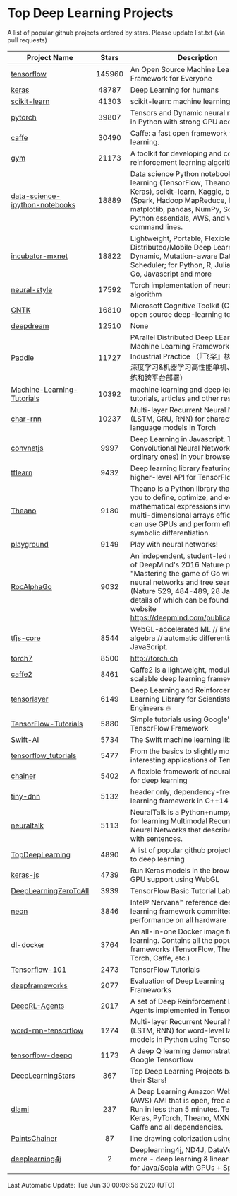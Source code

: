 # Top Deep Learning Projects
A list of popular github projects ordered by stars.
Please update list.txt (via pull requests)

|Project Name| Stars | Description |
| ---------- |:-----:| ----------- |
| [tensorflow](https://github.com/tensorflow/tensorflow) | 145960 | An Open Source Machine Learning Framework for Everyone |
| [keras](https://github.com/keras-team/keras) | 48787 | Deep Learning for humans |
| [scikit-learn](https://github.com/scikit-learn/scikit-learn) | 41303 | scikit-learn: machine learning in Python |
| [pytorch](https://github.com/pytorch/pytorch) | 39807 | Tensors and Dynamic neural networks in Python with strong GPU acceleration |
| [caffe](https://github.com/BVLC/caffe) | 30490 | Caffe: a fast open framework for deep learning. |
| [gym](https://github.com/openai/gym) | 21173 | A toolkit for developing and comparing reinforcement learning algorithms. |
| [data-science-ipython-notebooks](https://github.com/donnemartin/data-science-ipython-notebooks) | 18889 | Data science Python notebooks: Deep learning (TensorFlow, Theano, Caffe, Keras), scikit-learn, Kaggle, big data (Spark, Hadoop MapReduce, HDFS), matplotlib, pandas, NumPy, SciPy, Python essentials, AWS, and various command lines. |
| [incubator-mxnet](https://github.com/apache/incubator-mxnet) | 18822 | Lightweight, Portable, Flexible Distributed/Mobile Deep Learning with Dynamic, Mutation-aware Dataflow Dep Scheduler; for Python, R, Julia, Scala, Go, Javascript and more |
| [neural-style](https://github.com/jcjohnson/neural-style) | 17592 | Torch implementation of neural style algorithm |
| [CNTK](https://github.com/microsoft/CNTK) | 16810 | Microsoft Cognitive Toolkit (CNTK), an open source deep-learning toolkit |
| [deepdream](https://github.com/google/deepdream) | 12510 | None |
| [Paddle](https://github.com/PaddlePaddle/Paddle) | 11727 | PArallel Distributed Deep LEarning: Machine Learning Framework from Industrial Practice （『飞桨』核心框架，深度学习&机器学习高性能单机、分布式训练和跨平台部署） |
| [Machine-Learning-Tutorials](https://github.com/ujjwalkarn/Machine-Learning-Tutorials) | 10392 | machine learning and deep learning tutorials, articles and other resources  |
| [char-rnn](https://github.com/karpathy/char-rnn) | 10237 | Multi-layer Recurrent Neural Networks (LSTM, GRU, RNN) for character-level language models in Torch |
| [convnetjs](https://github.com/karpathy/convnetjs) | 9997 | Deep Learning in Javascript. Train Convolutional Neural Networks (or ordinary ones) in your browser. |
| [tflearn](https://github.com/tflearn/tflearn) | 9432 | Deep learning library featuring a higher-level API for TensorFlow. |
| [Theano](https://github.com/Theano/Theano) | 9180 | Theano is a Python library that allows you to define, optimize, and evaluate mathematical expressions involving multi-dimensional arrays efficiently. It can use GPUs and perform efficient symbolic differentiation. |
| [playground](https://github.com/tensorflow/playground) | 9149 | Play with neural networks! |
| [RocAlphaGo](https://github.com/Rochester-NRT/RocAlphaGo) | 9032 | An independent, student-led replication of DeepMind's 2016 Nature publication, "Mastering the game of Go with deep neural networks and tree search" (Nature 529, 484-489, 28 Jan 2016), details of which can be found on their website https://deepmind.com/publications.html. |
| [tfjs-core](https://github.com/tensorflow/tfjs-core) | 8544 | WebGL-accelerated ML // linear algebra // automatic differentiation for JavaScript. |
| [torch7](https://github.com/torch/torch7) | 8500 | http://torch.ch |
| [caffe2](https://github.com/facebookarchive/caffe2) | 8461 | Caffe2 is a lightweight, modular, and scalable deep learning framework. |
| [tensorlayer](https://github.com/tensorlayer/tensorlayer) | 6149 | Deep Learning and Reinforcement Learning Library for Scientists and Engineers 🔥 |
| [TensorFlow-Tutorials](https://github.com/nlintz/TensorFlow-Tutorials) | 5880 | Simple tutorials using Google's TensorFlow Framework |
| [Swift-AI](https://github.com/Swift-AI/Swift-AI) | 5734 | The Swift machine learning library. |
| [tensorflow_tutorials](https://github.com/pkmital/tensorflow_tutorials) | 5477 | From the basics to slightly more interesting applications of Tensorflow |
| [chainer](https://github.com/chainer/chainer) | 5402 | A flexible framework of neural networks for deep learning |
| [tiny-dnn](https://github.com/tiny-dnn/tiny-dnn) | 5132 | header only, dependency-free deep learning framework in C++14 |
| [neuraltalk](https://github.com/karpathy/neuraltalk) | 5113 | NeuralTalk is a Python+numpy project for learning Multimodal Recurrent Neural Networks that describe images with sentences. |
| [TopDeepLearning](https://github.com/aymericdamien/TopDeepLearning) | 4890 | A list of popular github projects related to deep learning |
| [keras-js](https://github.com/transcranial/keras-js) | 4739 | Run Keras models in the browser, with GPU support using WebGL |
| [DeepLearningZeroToAll](https://github.com/hunkim/DeepLearningZeroToAll) | 3939 | TensorFlow Basic Tutorial Labs |
| [neon](https://github.com/NervanaSystems/neon) | 3846 | Intel® Nervana™ reference deep learning framework committed to best performance on all hardware |
| [dl-docker](https://github.com/floydhub/dl-docker) | 3764 | An all-in-one Docker image for deep learning. Contains all the popular DL frameworks (TensorFlow, Theano, Torch, Caffe, etc.) |
| [Tensorflow-101](https://github.com/sjchoi86/Tensorflow-101) | 2473 | TensorFlow Tutorials |
| [deepframeworks](https://github.com/zer0n/deepframeworks) | 2077 | Evaluation of Deep Learning Frameworks |
| [DeepRL-Agents](https://github.com/awjuliani/DeepRL-Agents) | 2017 | A set of Deep Reinforcement Learning Agents implemented in Tensorflow. |
| [word-rnn-tensorflow](https://github.com/hunkim/word-rnn-tensorflow) | 1274 | Multi-layer Recurrent Neural Networks (LSTM, RNN) for word-level language models in Python using TensorFlow. |
| [tensorflow-deepq](https://github.com/siemanko/tensorflow-deepq) | 1173 | A deep Q learning demonstration using Google Tensorflow |
| [DeepLearningStars](https://github.com/hunkim/DeepLearningStars) | 367 | Top Deep Learning Projects based on their Stars! |
| [dlami](https://github.com/ritchieng/dlami) | 237 | A Deep Learning Amazon Web Service (AWS) AMI that is open, free and works. Run in less than 5 minutes. TensorFlow, Keras, PyTorch, Theano, MXNet, CNTK, Caffe and all dependencies. |
| [PaintsChainer](https://github.com/taizan/PaintsChainer) | 87 | line drawing colorization using chainer |
| [deeplearning4j](https://github.com/deeplearning4j/deeplearning4j) | 2 | Deeplearning4j, ND4J, DataVec and more - deep learning & linear algebra for Java/Scala with GPUs + Spark |

Last Automatic Update: Tue Jun 30 00:06:56 2020 (UTC)
